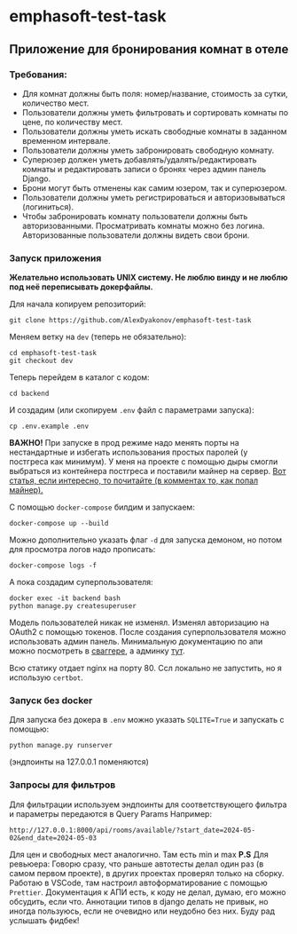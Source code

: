 # emphasoft-test-task

## Приложение для бронирования комнат в отеле

### Требования:

- Для комнат должны быть поля: номер/название, стоимость за сутки, количество мест.
- Пользователи должны уметь фильтровать и сортировать комнаты по цене, по количеству мест.
- Пользователи должны уметь искать свободные комнаты в заданном временном интервале.
- Пользователи должны уметь забронировать свободную комнату.
- Суперюзер должен уметь добавлять/удалять/редактировать комнаты и редактировать записи о бронях через админ панель Django.
- Брони могут быть отменены как самим юзером, так и суперюзером.
- Пользователи должны уметь регистрироваться и авторизовываться (логиниться).
- Чтобы забронировать комнату пользователи должны быть авторизованными. Просматривать комнаты можно без логина. Авторизованные пользователи должны видеть свои брони.

### Запуск приложения

**Желательно использовать UNIX систему. Не люблю винду и не люблю под неё переписывать докерфайлы.**

Для начала копируем репозиторий:
```
git clone https://github.com/AlexDyakonov/emphasoft-test-task
```

Меняем ветку на `dev` (теперь не обязательно):
```
cd emphasoft-test-task
git checkout dev
```
Теперь перейдем в каталог с кодом:
```
cd backend
```
И создадим (или скопируем `.env` файл с параметрами запуска):
```
cp .env.example .env
```
**ВАЖНО!** При запуске в прод режиме надо менять порты на нестандартные и избегать использования простых паролей (у постгреса как минимум). У меня на проекте с помощью дыры смогли выбраться из контейнера постгреса и поставили майнер на сервер. [Вот статья, если интересно, то почитайте (в комментах то, как попал майнер).](https://habr.com/ru/articles/582830/)

С помощью `docker-compose` билдим и запускаем:
```
docker-compose up --build
```
Можно дополнительно указать флаг `-d` для запуска демоном, но потом для просмотра логов надо прописать:
```
docker-compose logs -f
```

А пока создадим суперпользователя:
```
docker exec -it backend bash
python manage.py createsuperuser
```
Модель пользователей никак не изменял. Изменял авторизацию на OAuth2 с помощью токенов. 
После создания суперпользователя можно использовать админ панель. 
Минимальную документацию по апи можно посмотреть в [сваггере](http://0.0.0.0/api/swagger/), а админку [тут](http://0.0.0.0/api/admin/).

Всю статику отдает nginx на порту 80. Ссл локально не запустить, но я использую `certbot`. 

### Запуск без docker
Для запуска без докера в `.env` можно указать `SQLITE=True` и запускать с помощью:
```
python manage.py runserver
```
(эндпоинты на 127.0.0.1 поменяются)
### Запросы для фильтров
Для фильтрации используем эндпоинты для соответствующего фильтра и параметры передаются в Query Params
Например:
```
http://127.0.0.1:8000/api/rooms/available/?start_date=2024-05-02&end_date=2024-05-03
```
Для цен и свободных мест аналогично. Там есть min и max
**P.S**
Для ревьюера: Говорю сразу, что раньше автотесты делал один раз (в самом первом проекте), в других проектах проверял только на сборку. Работаю в VSCode, там настроил автоформатирование с помощью `Prettier`. Документация к АПИ есть, к коду не делал, думаю, его можно обсудить, если что. Аннотации типов в django делать не привык, но иногда пользуюсь, если не очевидно или неудобно без них. Буду рад услышать фидбек!
